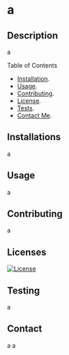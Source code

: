   # a
  ## Description 
  a

  Table of Contents
 * [Installation](##Installations).
 * [Usage](##Usage).
 * [Contributing](##Contributing).
 * [License](##Licenses). 
 * [Tests](##Testing).
 * [Contact Me](##Contact).
  
  ## Installations
  a

  ## Usage
  a

  ## Contributing
  a

  ## Licenses
  [![License](https://img.shields.io/badge/License-Apache%202.0-blue.svg)](https://opensource.org/licenses/Apache-2.0)
  
  ## Testing
  a

  ## Contact
  a
  a
